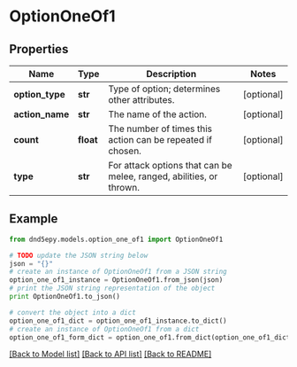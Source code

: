 # OptionOneOf1


## Properties
Name | Type | Description | Notes
------------ | ------------- | ------------- | -------------
**option_type** | **str** | Type of option; determines other attributes. | [optional] 
**action_name** | **str** | The name of the action. | [optional] 
**count** | **float** | The number of times this action can be repeated if chosen. | [optional] 
**type** | **str** | For attack options that can be melee, ranged, abilities, or thrown. | [optional] 

## Example

```python
from dnd5epy.models.option_one_of1 import OptionOneOf1

# TODO update the JSON string below
json = "{}"
# create an instance of OptionOneOf1 from a JSON string
option_one_of1_instance = OptionOneOf1.from_json(json)
# print the JSON string representation of the object
print OptionOneOf1.to_json()

# convert the object into a dict
option_one_of1_dict = option_one_of1_instance.to_dict()
# create an instance of OptionOneOf1 from a dict
option_one_of1_form_dict = option_one_of1.from_dict(option_one_of1_dict)
```
[[Back to Model list]](../README.md#documentation-for-models) [[Back to API list]](../README.md#documentation-for-api-endpoints) [[Back to README]](../README.md)


